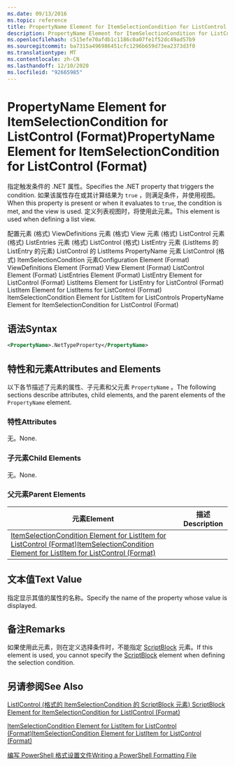 ```yaml
---
ms.date: 09/13/2016
ms.topic: reference
title: PropertyName Element for ItemSelectionCondition for ListControl (Format)
description: PropertyName Element for ItemSelectionCondition for ListControl (Format)
ms.openlocfilehash: c515efe70afdb1c1186c0a07fe1f52dc49ad57b9
ms.sourcegitcommit: ba7315a496986451cfc1296b659d73ea2373d3f0
ms.translationtype: MT
ms.contentlocale: zh-CN
ms.lasthandoff: 12/10/2020
ms.locfileid: "92665985"
---
```

# <a name="propertyname-element-for-itemselectioncondition-for-listcontrol-format"></a><span data-ttu-id="36b8f-103">PropertyName Element for ItemSelectionCondition for ListControl (Format)</span><span class="sxs-lookup"><span data-stu-id="36b8f-103">PropertyName Element for ItemSelectionCondition for ListControl (Format)</span></span>

<span data-ttu-id="36b8f-104">指定触发条件的 .NET 属性。</span><span class="sxs-lookup"><span data-stu-id="36b8f-104">Specifies the .NET property that triggers the condition.</span></span> <span data-ttu-id="36b8f-105">如果该属性存在或其计算结果为 `true` ，则满足条件，并使用视图。</span><span class="sxs-lookup"><span data-stu-id="36b8f-105">When this property is present or when it evaluates to `true`, the condition is met, and the view is used.</span></span> <span data-ttu-id="36b8f-106">定义列表视图时，将使用此元素。</span><span class="sxs-lookup"><span data-stu-id="36b8f-106">This element is used when defining a list view.</span></span>

<span data-ttu-id="36b8f-107">配置元素 (格式) ViewDefinitions 元素 (格式) View 元素 (格式) ListControl 元素 (格式) ListEntries 元素 (格式) ListControl (格式) ListEntry 元素 (ListItems 的 ListEntry 的元素) ListControl 的 ListItems PropertyName 元素 ListControl (格式) ItemSelectionCondition 元素</span><span class="sxs-lookup"><span data-stu-id="36b8f-107">Configuration Element (Format) ViewDefinitions Element (Format) View Element (Format) ListControl Element (Format) ListEntries Element (Format) ListEntry Element for ListControl (Format) ListItems Element for ListEntry for ListControl (Format) ListItem Element for ListItems for ListControl (Format) ItemSelectionCondition Element for ListItem for ListControls PropertyName Element for ItemSelectionCondition for ListControl (Format)</span></span>

## <a name="syntax"></a><span data-ttu-id="36b8f-108">语法</span><span class="sxs-lookup"><span data-stu-id="36b8f-108">Syntax</span></span>

```xml
<PropertyName>.NetTypeProperty</PropertyName>
```

## <a name="attributes-and-elements"></a><span data-ttu-id="36b8f-109">特性和元素</span><span class="sxs-lookup"><span data-stu-id="36b8f-109">Attributes and Elements</span></span>

<span data-ttu-id="36b8f-110">以下各节描述了元素的属性、子元素和父元素 `PropertyName` 。</span><span class="sxs-lookup"><span data-stu-id="36b8f-110">The following sections describe attributes, child elements, and the parent elements of the `PropertyName` element.</span></span>

### <a name="attributes"></a><span data-ttu-id="36b8f-111">特性</span><span class="sxs-lookup"><span data-stu-id="36b8f-111">Attributes</span></span>

<span data-ttu-id="36b8f-112">无。</span><span class="sxs-lookup"><span data-stu-id="36b8f-112">None.</span></span>

### <a name="child-elements"></a><span data-ttu-id="36b8f-113">子元素</span><span class="sxs-lookup"><span data-stu-id="36b8f-113">Child Elements</span></span>

<span data-ttu-id="36b8f-114">无。</span><span class="sxs-lookup"><span data-stu-id="36b8f-114">None.</span></span>

### <a name="parent-elements"></a><span data-ttu-id="36b8f-115">父元素</span><span class="sxs-lookup"><span data-stu-id="36b8f-115">Parent Elements</span></span>

|<span data-ttu-id="36b8f-116">元素</span><span class="sxs-lookup"><span data-stu-id="36b8f-116">Element</span></span>|<span data-ttu-id="36b8f-117">描述</span><span class="sxs-lookup"><span data-stu-id="36b8f-117">Description</span></span>|
|-------------|-----------------|
|[<span data-ttu-id="36b8f-118">ItemSelectionCondition Element for ListItem for ListControl (Format)</span><span class="sxs-lookup"><span data-stu-id="36b8f-118">ItemSelectionCondition Element for ListItem for ListControl (Format)</span></span>](./itemselectioncondition-element-for-listitem-for-listcontrol-format.md)||

## <a name="text-value"></a><span data-ttu-id="36b8f-119">文本值</span><span class="sxs-lookup"><span data-stu-id="36b8f-119">Text Value</span></span>

<span data-ttu-id="36b8f-120">指定显示其值的属性的名称。</span><span class="sxs-lookup"><span data-stu-id="36b8f-120">Specify the name of the property whose value is displayed.</span></span>

## <a name="remarks"></a><span data-ttu-id="36b8f-121">备注</span><span class="sxs-lookup"><span data-stu-id="36b8f-121">Remarks</span></span>

<span data-ttu-id="36b8f-122">如果使用此元素，则在定义选择条件时，不能指定 [ScriptBlock](./scriptblock-element-for-itemselectioncondition-for-listcontrol-format.md) 元素。</span><span class="sxs-lookup"><span data-stu-id="36b8f-122">If this element is used, you cannot specify the [ScriptBlock](./scriptblock-element-for-itemselectioncondition-for-listcontrol-format.md) element when defining the selection condition.</span></span>

## <a name="see-also"></a><span data-ttu-id="36b8f-123">另请参阅</span><span class="sxs-lookup"><span data-stu-id="36b8f-123">See Also</span></span>

[<span data-ttu-id="36b8f-124">ListIControl (格式的 ItemSelectionCondition 的 ScriptBlock 元素) </span><span class="sxs-lookup"><span data-stu-id="36b8f-124">ScriptBlock Element for ItemSelectionCondition for ListIControl (Format)</span></span>](./scriptblock-element-for-itemselectioncondition-for-listcontrol-format.md)

[<span data-ttu-id="36b8f-125">ItemSelectionCondition Element for ListItem for ListControl (Format)</span><span class="sxs-lookup"><span data-stu-id="36b8f-125">ItemSelectionCondition Element for ListItem for ListControl (Format)</span></span>](./itemselectioncondition-element-for-listitem-for-listcontrol-format.md)

[<span data-ttu-id="36b8f-126">编写 PowerShell 格式设置文件</span><span class="sxs-lookup"><span data-stu-id="36b8f-126">Writing a PowerShell Formatting File</span></span>](./writing-a-powershell-formatting-file.md)
